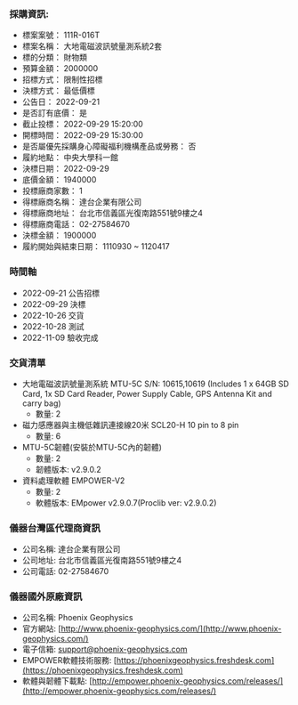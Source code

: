 ### 採購資訊:
  + 標案案號：	111R-016T
  + 標案名稱：	大地電磁波訊號量測系統2套
  + 標的分類：	財物類
  + 預算金額：	2000000
  + 招標方式：	限制性招標
  + 決標方式：	最低價標
  + 公告日：	2022-09-21
  + 是否訂有底價：	是
  + 截止投標：	2022-09-29 15:20:00
  + 開標時間：	2022-09-29 15:30:00
  + 是否屬優先採購身心障礙福利機構產品或勞務：	否
  + 履約地點：	中央大學科一館
  + 決標日期：	2022-09-29
  + 底價金額：	1940000
  + 投標廠商家數：	1
  + 得標廠商名稱：	達台企業有限公司
  + 得標廠商地址：	台北市信義區光復南路551號9樓之4
  + 得標廠商電話：	02-27584670
  + 決標金額：	1900000
  + 履約開始與結束日期：	1110930 ~ 1120417
  
### 時間軸
  + 2022-09-21 公告招標
  + 2022-09-29 決標
  + 2022-10-26 交貨
  + 2022-10-28 測試
  + 2022-11-09 驗收完成

### 交貨清單
  + 大地電磁波訊號量測系統 MTU-5C S/N: 10615,10619 (Includes 1 x 64GB SD Card, 1x SD Card Reader, Power Supply Cable, GPS Antenna Kit and carry bag) 
    + 數量: 2
  + 磁力感應器與主機低雜訊連接線20米 SCL20-H 10 pin to 8 pin
    + 數量: 6
  + MTU-5C韌體(安裝於MTU-5C內的韌體)
    + 數量: 2
    + 韌體版本: v2.9.0.2
  + 資料處理軟體 EMPOWER-V2
    + 數量: 2 
    + 軟體版本: EMpower v2.9.0.7(Proclib ver: v2.9.0.2)
    
### 儀器台灣區代理商資訊
  + 公司名稱: 達台企業有限公司
  + 公司地址: 台北市信義區光復南路551號9樓之4
  + 公司電話: 02-27584670
  
### 儀器國外原廠資訊
  + 公司名稱: Phoenix Geophysics
  + 官方網站: [http://www.phoenix-geophysics.com/](http://www.phoenix-geophysics.com/)
  + 電子信箱: support@phoenix-geophysics.com
  + EMPOWER軟體技術服務: [https://phoenixgeophysics.freshdesk.com](https://phoenixgeophysics.freshdesk.com)
  + 軟體與韌體下載點: [http://empower.phoenix-geophysics.com/releases/](http://empower.phoenix-geophysics.com/releases/)
   
